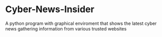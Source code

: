 # Cyber-News-Insider
 A python program with graphical enviroment that shows the latest cyber news gathering information from various trusted websites
